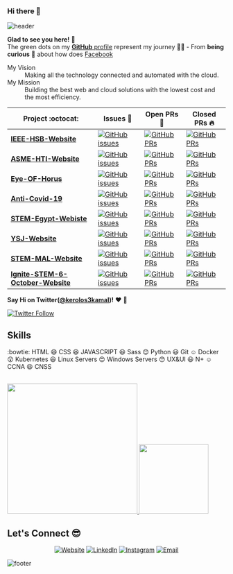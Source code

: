 ### Hi there 👋

<!--
**drymak/drymak** is a ✨ _special_ ✨ repository because its `README.md` (this file) appears on your GitHub profile.

Here are some ideas to get you started:

- 🔭 I’m currently working on ...
- 🌱 I’m currently learning ...
- 👯 I’m looking to collaborate on ...
- 🤔 I’m looking for help with ...
- 💬 Ask me about ...
- 📫 How to reach me: ...
- 😄 Pronouns: ...
- ⚡ Fun fact: ...
-->
![header](https://capsule-render.vercel.app/api?type=wave&color=gradient&height=280&section=header&text=Hi%20there%20👋&fontSize=90)


**Glad to see you here!** :star_struck: <br> The green dots on my [**GitHub** profile](https://github.com/drymak?tab=repositories) represent my journey :running_man: - From **being curious** :thinking: about how does [Facebook](https://www.facebook.com/kerolos3kamal/) 

<dl>
  <dt>My Vision </dt>
  <dd>Making all the technology connected and automated with the cloud.</dd>

  <dt>My Mission</dt>
  <dd>Building the best web and cloud solutions with the lowest cost and the most efficiency.</dd>
</dl>

|      Project :octocat:   |     Issues :bug:   | Open PRs :bell:  | Closed PRs :fire:  |
|-------------|-------------------|---|---|
| [**IEEE-HSB-Website**](https://github.com/ieeehelwanstudentbranch/IEEEHSB_main_site) | [![GitHub issues](https://img.shields.io/github/issues/ieeehelwanstudentbranch/IEEEHSB_main_site?color=green&logo=github&style=flat)](https://github.com/ieeehelwanstudentbranch/IEEEHSB_main_site/issues) | [![GitHub PRs](https://img.shields.io/github/issues-pr/ieeehelwanstudentbranch/IEEEHSB_main_site?style=flat&logo=github)](https://github.com/ieeehelwanstudentbranch/IEEEHSB_main_site/pulls)  | [![GitHub PRs](https://img.shields.io/github/issues-pr-closed/ieeehelwanstudentbranch/IEEEHSB_main_site?style=flat&color=critical&logo=github)](https://github.com/ieeehelwanstudentbranch/IEEEHSB_main_site/pulls?q=is%3Apr+is%3Aclosed)  |
| [**ASME-HTI-Website**](https://github.com/drymak/ASME-HTI-Website) | [![GitHub issues](https://img.shields.io/github/issues/drymak/ASME-HTI-Website?color=green&logo=github&style=flat)](https://github.com/drymak/ASME-HTI-Website/issues) | [![GitHub PRs](https://img.shields.io/github/issues-pr/drymak/ASME-HTI-Website?style=flat&logo=github)](https://github.com/drymak/ASME-HTI-Website/pulls)  | [![GitHub PRs](https://img.shields.io/github/issues-pr-closed/drymak/ASME-HTI-Website?style=flat&color=critical&logo=github)](https://github.com/drymak/ASME-HTI-Website/pulls?q=is%3Apr+is%3Aclosed)   |
| [**Eye-OF-Horus**](https://github.com/drymak/Eye-OF-Horus) | [![GitHub issues](https://img.shields.io/github/issues/drymak/Eye-OF-Horus?color=green&logo=github&style=flat)](https://github.com/drymak/Eye-OF-Horus/issues) | [![GitHub PRs](https://img.shields.io/github/issues-pr/drymak/Eye-OF-Horus?style=flat&logo=github)](https://github.com/drymak/Eye-OF-Horus/pulls)  | [![GitHub PRs](https://img.shields.io/github/issues-pr-closed/drymak/Eye-OF-Horus?style=flat&color=critical&logo=github)](https://github.com/drymak/Eye-OF-Horus/pulls?q=is%3Apr+is%3Aclosed)   |
| [**Anti-Covid-19**](https://github.com/drymak/anti-covid19) | [![GitHub issues](https://img.shields.io/github/issues/drymak/anti-covid19?color=green&logo=github&style=flat)](https://github.com/drymak/anti-covid19/issues) | [![GitHub PRs](https://img.shields.io/github/issues-pr/drymak/anti-covid19?style=flat&logo=github)](https://github.com/drymak/anti-covid19/pulls)  | [![GitHub PRs](https://img.shields.io/github/issues-pr-closed/drymak/anti-covid19?style=flat&color=critical&logo=github)](https://github.com/drymak/anti-covid19/pulls?q=is%3Apr+is%3Aclosed)   |
| [**STEM-Egypt-Webiste**](https://github.com/STEM-Egypt-CTO/Main-Website) | [![GitHub issues](https://img.shields.io/github/issues/drymak/STEM-Egypt?color=green&logo=github&style=flat)](https://github.com/STEM-Egypt-CTO/Main-Website/issues) | [![GitHub PRs](https://img.shields.io/github/issues-pr/drymak/anti-covid19?style=flat&logo=github)](https://github.com/STEM-Egypt-CTO/Main-Website/pulls)  | [![GitHub PRs](https://img.shields.io/github/issues-pr-closed/drymak/STEM-Egypt?style=flat&color=critical&logo=github)](https://github.com/STEM-Egypt-CTO/Main-Website/pulls?q=is%3Apr+is%3Aclosed)   |
| [**YSJ-Website**](https://github.com/drymak/YSJ) | [![GitHub issues](https://img.shields.io/github/issues/drymak/YSJ?color=green&logo=github&style=flat)](https://github.com/drymak/YSJ/issues) | [![GitHub PRs](https://img.shields.io/github/issues-pr/drymak/YSJ?style=flat&logo=github)](https://github.com/drymak/YSJ/pulls)  | [![GitHub PRs](https://img.shields.io/github/issues-pr-closed/drymak/YSJ?style=flat&color=critical&logo=github)](https://github.com/drymak/YSJ/pulls?q=is%3Apr+is%3Aclosed)   |
| [**STEM-MAL-Website**](https://github.com/drymak/STEM-MAL) | [![GitHub issues](https://img.shields.io/github/issues/drymak/STEM-MAL?color=green&logo=github&style=flat)](https://github.com/drymak/STEM-MAL/issues) | [![GitHub PRs](https://img.shields.io/github/issues-pr/drymak/STEM-MAL?style=flat&logo=github)](https://github.com/drymak/STEM-MAL/pulls)  | [![GitHub PRs](https://img.shields.io/github/issues-pr-closed/drymak/STEM-MAL?style=flat&color=critical&logo=github)](https://github.com/drymak/STEM-MAL/pulls?q=is%3Apr+is%3Aclosed)   |
| [**Ignite-STEM-6-October-Website**](https://github.com/drymak/ignite6oct) | [![GitHub issues](https://img.shields.io/github/issues/drymak/ignite6oct?color=green&logo=github&style=flat)](https://github.com/drymak/ignite6oct/issues) | [![GitHub PRs](https://img.shields.io/github/issues-pr/drymak/ignite6oct?style=flat&logo=github)](https://github.com/drymak/ignite6oct/pulls)  | [![GitHub PRs](https://img.shields.io/github/issues-pr-closed/drymak/ignite6oct?style=flat&color=critical&logo=github)](https://github.com/drymak/ignite6oct/pulls?q=is%3Apr+is%3Aclosed)   |


**Say Hi on Twitter([@kerolos3kamal](https://twitter.com/kerolos3kamal))!** :heart: 💬

[![Twitter Follow](https://img.shields.io/twitter/follow/kerolos3kamal?style=social)](https://twitter.com/kerolos3kamal)
<!--
**pavlyhalim/pavlyhalim** is a ✨ _special_ ✨ repository because its `README.md` (this file) appears on your GitHub profile.
Here are some ideas to get you started:
- 🔭 I’m currently working on AI Project:heart:
- 🌱 I’m currently learning Computer vision
- 👯 I’m looking to collaborate with My Friends
- 🤔 I’m looking for help on finding a jop
- 💬 Ask me about Skills
- 📫 How to reach me: Facebook
- 😄 Pronouns: he/his/him
- ⚡ Fun fact: Almost any powered with electricity needs to be coded. Can you imagine?!
-->

## Skills
:bowtie: HTML
:smile: CSS
:satisfied: JAVASCRIPT
:laughing: Sass
:blush: Python
:smiley: Git
:relaxed: Docker
:astonished: Kubernetes
:smiley: Linux Servers
:heart_eyes: Windows Servers
:hushed: UX&UI
:smiley: N+
:relaxed: CCNA
:satisfied: CNSS



<br/>
<a href="https://github.com/drymak">
  <img width="300rem" src="https://github-readme-stats.vercel.app/api?username=drymak&theme=dracula&show_icons=true" />
  <img width="160rem" src="https://github-readme-stats.vercel.app/api/top-langs/?username=drymak&theme=dracula" />
</a>

<br/>

## Let's Connect :sunglasses:
<p align="center">
<a href="https://www.drymak.tk/"><img alt="Website" src="https://img.shields.io/badge/Website-www.drymak.tk-blue?style=flat-square&logo=google-chrome"></a>
<a href="https://www.linkedin.com/in/kerolos-gad/"><img alt="LinkedIn" src="https://img.shields.io/badge/LinkedIn-Kerolos%20Gad-blue?style=flat-square&logo=linkedin"></a>
<a href="https://www.instagram.com/kerolos3kamal/"><img alt="Instagram" src="https://img.shields.io/badge/Instagram-Kerolos%20Kamal%20Kamel-blue?style=flat-square&logo=instagram"></a>
<a href="mailto:18147@stemegypt.edu.eg"><img alt="Email" src="https://img.shields.io/badge/Email-18147@stemegypt.edu.eg-blue?style=flat-square&logo=gmail"></a>
</p>

![footer](https://capsule-render.vercel.app/api?type=wave&color=gradient&height=150&section=footer)

